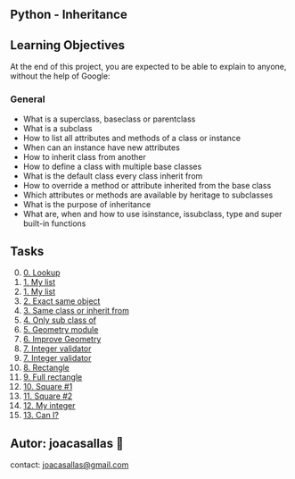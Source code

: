 ## Python - Inheritance ##

## Learning Objectives ##

At the end of this project, you are expected to be able to explain to anyone, without the help of Google:

### General ###
* What is a superclass, baseclass or parentclass  
* What is a subclass  
* How to list all attributes and methods of a class or instance  
* When can an instance have new attributes
* How to inherit class from another  
* How to define a class with multiple base classes  
* What is the default class every class inherit from  
* How to override a method or attribute inherited from the base class  
* Which attributes or methods are available by heritage to subclasses  
* What is the purpose of inheritance  
* What are, when and how to use isinstance, issubclass, type and super built-in functions  


## Tasks ##  
0. [0. Lookup](https://github.com/joacasallas2/holbertonschool-higher_level_programming/blob/main/python-inheritance/0-lookup.py)
0. [1. My list](https://github.com/joacasallas2/holbertonschool-higher_level_programming/blob/main/python-inheritance/1-my_list.py)
0. [1. My list](https://github.com/joacasallas2/holbertonschool-higher_level_programming/blob/main/python-inheritance/tests/1-my_list.txt)
0. [2. Exact same object](https://github.com/joacasallas2/holbertonschool-higher_level_programming/blob/main/python-inheritance/2-is_same_class.py)
0. [3. Same class or inherit from](https://github.com/joacasallas2/holbertonschool-higher_level_programming/blob/main/python-inheritance/3-is_kind_of_class.py)
0. [4. Only sub class of](https://github.com/joacasallas2/holbertonschool-higher_level_programming/blob/main/python-inheritance/4-inherits_from.py)
0. [5. Geometry module](https://github.com/joacasallas2/holbertonschool-higher_level_programming/blob/main/python-inheritance/5-base_geometry.py)
0. [6. Improve Geometry](https://github.com/joacasallas2/holbertonschool-higher_level_programming/blob/main/python-inheritance/6-base_geometry.py)
0. [7. Integer validator](https://github.com/joacasallas2/holbertonschool-higher_level_programming/blob/main/python-inheritance/7-base_geometry.py)
0. [7. Integer validator](https://github.com/joacasallas2/holbertonschool-higher_level_programming/blob/main/python-inheritance/tests/7-base_geometry.txt)
0. [8. Rectangle](https://github.com/joacasallas2/holbertonschool-higher_level_programming/blob/main/python-inheritance/8-rectangle.py)
0. [9. Full rectangle](https://github.com/joacasallas2/holbertonschool-higher_level_programming/blob/main/python-inheritance/9-rectangle.py)
0. [10. Square #1](https://github.com/joacasallas2/holbertonschool-higher_level_programming/blob/main/python-inheritance/10-square.py)
0. [11. Square #2](https://github.com/joacasallas2/holbertonschool-higher_level_programming/blob/main/python-inheritance/11-square.py)
0. [12. My integer](https://github.com/joacasallas2/holbertonschool-higher_level_programming/blob/main/python-inheritance/100-my_int.py)
0. [13. Can I?](https://github.com/joacasallas2/holbertonschool-higher_level_programming/blob/main/python-inheritance/101-add_attribute.py)



## Autor:  joacasallas :information_desk_person:  
contact:  joacasallas@gmail.com  
